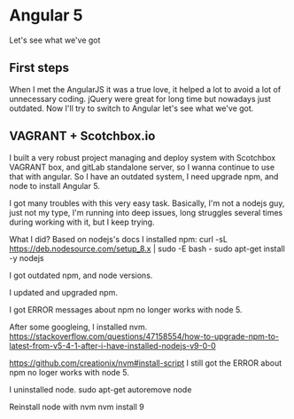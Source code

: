 # Angular 5
Let's see what we've got

## First steps
When I met the AngularJS it was a true love, it helped a lot to avoid a lot of unnecessary coding. jQuery were great for long time but nowadays just outdated.
Now I'll try to switch to Angular let's see what we've got.

## VAGRANT + Scotchbox.io
I built a very robust project managing and deploy system with Scotchbox VAGRANT box, and gitLab standalone server, so I wanna continue to use that with angular.
So I have an outdated system, I need upgrade npm, and node to install Angular 5.

I got many troubles with this very easy task. Basically, I'm not a nodejs guy, just not my type, I'm running into deep issues, long struggles several times during working with it, but I keep trying.

What I did?
Based on nodejs's docs I installed npm:
curl -sL https://deb.nodesource.com/setup_8.x | sudo -E bash -
sudo apt-get install -y nodejs

I got outdated npm, and node versions.

I updated and upgraded npm.

I got ERROR messages about npm no longer works with node 5.

After some googleing, I installed nvm.
https://stackoverflow.com/questions/47158554/how-to-upgrade-npm-to-latest-from-v5-4-1-after-i-have-installed-nodejs-v9-0-0

https://github.com/creationix/nvm#install-script
I still got the ERROR about npm no loger works with node 5.

I uninstalled node.
sudo apt-get autoremove node

Reinstall node with nvm
nvm install 9
